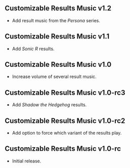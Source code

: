 ## Customizable Results Music v1.2
- Add result music from the *Persona* series.

## Customizable Results Music v1.1
- Add *Sonic R* results.

## Customizable Results Music v1.0
- Increase volume of several result music.

## Customizable Results Music v1.0-rc3
- Add *Shadow the Hedgehog* results.

## Customizable Results Music v1.0-rc2
- Add option to force which variant of the results play.

## Customizable Results Music v1.0-rc
- Initial release.
